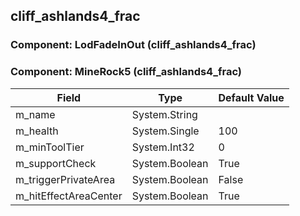 ## cliff_ashlands4_frac

### Component: LodFadeInOut (cliff_ashlands4_frac)

### Component: MineRock5 (cliff_ashlands4_frac)

|Field|Type|Default Value|
|-----|----|-------------|
|m_name|System.String||
|m_health|System.Single|100|
|m_minToolTier|System.Int32|0|
|m_supportCheck|System.Boolean|True|
|m_triggerPrivateArea|System.Boolean|False|
|m_hitEffectAreaCenter|System.Boolean|True|

